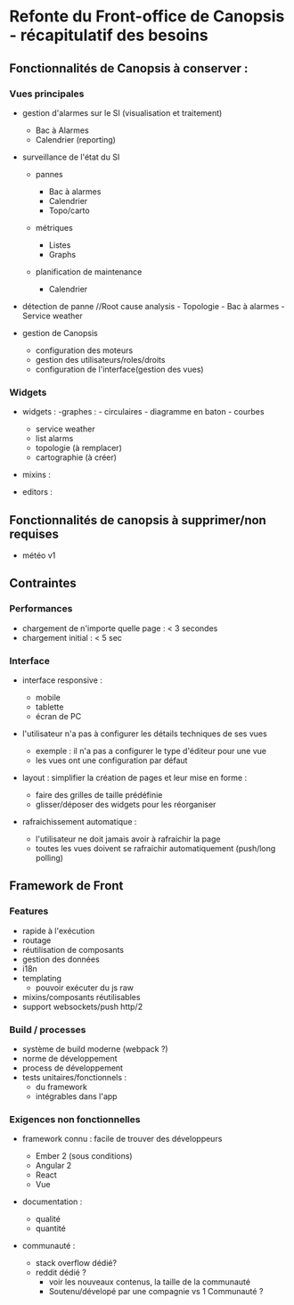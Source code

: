 # Refonte du Front-office de Canopsis - récapitulatif des besoins



## Fonctionnalités de Canopsis à conserver :


### Vues principales

- gestion d'alarmes sur le SI (visualisation et traitement)
	- Bac à Alarmes
	- Calendrier (reporting)


- surveillance de l'état du SI
	- pannes
		- Bac à alarmes
		- Calendrier
		- Topo/carto

	- métriques
		- Listes
		- Graphs
	- planification de maintenance 
		- Calendrier

- détection de panne //Root cause analysis
		- Topologie
		- Bac à alarmes
		- Service weather


- gestion de Canopsis
	- configuration des moteurs
	- gestion des utilisateurs/roles/droits
	- configuration de l'interface(gestion des vues)


### Widgets

- widgets : 
	-graphes : 
		- circulaires
		- diagramme en baton
		- courbes
	- service weather
	- list alarms
	- topologie (à remplacer)
	- cartographie (à créer)


- mixins : 

- editors :



## Fonctionnalités de canopsis à supprimer/non requises

- météo v1

## Contraintes


### Performances

- chargement de n'importe quelle page : < 3 secondes
- chargement initial : < 5 sec



### Interface 

- interface responsive :

	- mobile
	- tablette
	- écran de PC

- l'utilisateur n'a pas à configurer les détails techniques de ses vues
	- exemple : il n'a pas a configurer le type d'éditeur pour une vue
	- les vues ont une configuration par défaut

- layout : simplifier la création de pages et leur mise en forme :
	- faire des grilles de taille prédéfinie 
	- glisser/déposer des widgets pour les réorganiser

- rafraichissement automatique : 
	- l'utilisateur ne doit jamais avoir à rafraichir la page
	- toutes les vues doivent se rafraichir automatiquement (push/long polling)



## Framework de Front 

### Features

- rapide à l'exécution
- routage
- réutilisation de composants
- gestion des données 
- i18n
- templating
	- pouvoir exécuter du js raw
 - mixins/composants réutilisables
- support websockets/push http/2

### Build / processes

- système de build moderne (webpack ?)
- norme de développement
- process de développement
- tests unitaires/fonctionnels : 
	- du framework 
	- intégrables dans l'app


### Exigences non fonctionnelles

- framework connu : facile de trouver des développeurs
	 - Ember 2 (sous conditions)
	 - Angular 2
	 - React
	 - Vue

 - documentation :
 	- qualité
 	- quantité

 - communauté : 
 	- stack overflow dédié? 
 	- reddit dédié ?
 		- voir les nouveaux contenus, la taille de la communauté
 		- Soutenu/dévelopé par une compagnie vs 1 Communauté ?
